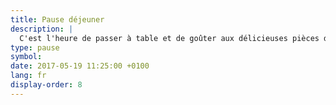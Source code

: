```yaml
---
title: Pause déjeuner
description: |
  C'est l'heure de passer à table et de goûter aux délicieuses pièces de cocktails de saison préparées avec amour par le chef du restaurant. Quel que soit votre régime alimentaire, il y en aura pour tous les goûts.  
type: pause
symbol:
date: 2017-05-19 11:25:00 +0100
lang: fr
display-order: 8
---
```

